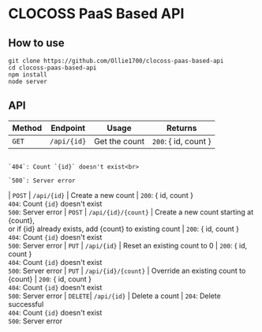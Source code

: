 # CLOCOSS PaaS Based API

## How to use
```
git clone https://github.com/Ollie1700/clocoss-paas-based-api
cd clocoss-paas-based-api
npm install
node server
```

## API
| Method  | Endpoint            | Usage                                                    | Returns |
| ------- | ------------------- | -------------------------------------------------------- | ------- |
| `GET`   | `/api/{id}`         | Get the count                                            | `200`: { id, count }<br />
                                                                                             `404`: Count `{id}` doesn't exist<br>
                                                                                             `500`: Server error
| `POST`  | `/api/{id}`         | Create a new count                                       | `200`: { id, count }<br />
                                                                                             `404`: Count `{id}` doesn't exist<br>
                                                                                             `500`: Server error
| `POST`  | `/api/{id}/{count}` | Create a new count starting at {count},<br/>
                                  or if {id} already exists, add {count} to existing count | `200`: { id, count }<br />
                                                                                             `404`: Count `{id}` doesn't exist<br>
                                                                                             `500`: Server error
| `PUT`   | `/api/{id}`         | Reset an existing count to 0                             | `200`: { id, count }<br />
                                                                                             `404`: Count `{id}` doesn't exist<br>
                                                                                             `500`: Server error
| `PUT`   | `/api/{id}/{count}` | Override an existing count to {count}                    | `200`: { id, count }<br />
                                                                                             `404`: Count `{id}` doesn't exist<br>
                                                                                             `500`: Server error
| `DELETE`| `/api/{id}`         | Delete a count                                           | `204`: Delete successful<br />
                                                                                             `404`: Count `{id}` doesn't exist<br>
                                                                                             `500`: Server error
